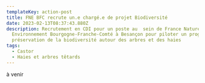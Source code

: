 ```yaml
---
templateKey: action-post
title: FNE BFC recrute un.e chargé.e de projet Biodiversité
date: 2023-02-13T08:37:43.880Z
description: Recrutement en CDI pour un poste au  sein de France Nature
  Environnement Bourgogne-Franche-Comté à Besançon pour piloter un programme de
  préservation de la biodiversité autour des arbres et des haies
tags:
  - Castor
  - Haies et arbres têtards
---
```

à venir